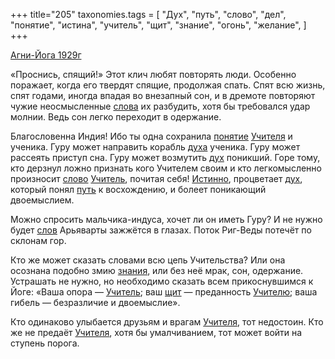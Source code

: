 +++
title="205"
taxonomies.tags = [
 "Дух",
 "путь",
 "слово",
 "дел",
 "понятие",
 "истина",
 "учитель",
 "щит",
 "знание",
 "огонь",
 "желание",
]
+++

[Агни-Йога 1929г](/agni/1929)

«Проснись, спящий!» Этот клич любят повторять люди. Особенно поражает, когда его твердят спящие, продолжая спать. Спят всю жизнь, спят годами, иногда впадая во внезапный сон, и в дремоте повторяют чужие неосмысленные [слова](/tags/учитель) их разбудить, хотя бы требовался удар молнии. Ведь сон легко переходит в одержание.   

Благословенна Индия! Ибо ты одна сохранила [понятие](/tags/понятие) [Учителя](/tags/учитель) и ученика. Гуру может направить корабль [духа](/tags/Дух) ученика. Гуру может рассеять приступ сна. Гуру может возмутить [дух](/tags/Дух) поникший. Горе тому, кто дерзнул ложно признать кого Учителем своим и кто легкомысленно произносит [слово](/tags/слово) [Учитель](/tags/учитель), почитая себя! [Истинно](/tags/истина), процветает [дух](/tags/Дух), который понял [путь](/tags/путь) к восхождению, и болеет поникающий двоемыслием.   

Можно спросить мальчика-индуса, хочет ли он иметь Гуру? И не нужно будет [слов](/tags/огонь) Арьяварты зажжётся в глазах. Поток Риг-Веды потечёт по склонам гор.   

Кто же может сказать словами всю цепь Учительства? Или она осознана подобно змию [знания](/tags/знание), или без неё мрак, сон, одержание. Устрашать не нужно, но необходимо сказать всем прикоснувшимся к Йоге: «Ваша опора — [Учитель](/tags/учитель); ваш [щит](/tags/щит) — преданность [Учителю](/tags/учитель); ваша гибель — безразличие и двоемыслие».   

Кто одинаково улыбается друзьям и врагам [Учителя](/tags/учитель), тот недостоин. Кто же не предаёт [Учителя](/tags/учитель), хотя бы умалчиванием, тот может войти на ступень порога.